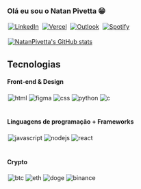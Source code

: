 ### Olá eu sou o Natan Pivetta 😁

[![LinkedIn](https://img.shields.io/badge/LinkedIn-0077B5?style=for-the-badge&logo=linkedin&logoColor=white)](https://br.linkedin.com/in/natan-pivetta-24041a249)
[![Vercel](https://img.shields.io/badge/Vercel-000000?style=for-the-badge&logo=vercel&logoColor=white)](https://vercel.com/natanpivetta)
[![Outlook](https://img.shields.io/badge/Microsoft_Outlook-0078D4?style=for-the-badge&logo=microsoft-outlook&logoColor=white)](mailto:natan.silva99@hotmail.com)
[![Spotify](https://img.shields.io/badge/Spotify-1ED760?&style=for-the-badge&logo=spotify&logoColor=white)](https://open.spotify.com/user/kappozin)

[![NatanPivetta's GitHub stats](https://github-readme-stats.vercel.app/api?username=Natanpivetta&show_icons=true&theme=dark)](https://github.com/Natanpivetta/github-readme-stats)

## Tecnologias
<style>
        img {padding: 2px;}
</style>

#### Front-end & Design
<div style="display: flex;" ><br>
<img align="center" alt="html" src="https://img.shields.io/badge/HTML-239120?style=for-the-badge&logo=html5&logoColor=white">

<img align="center" alt="figma" src="https://img.shields.io/badge/Figma-F24E1E?style=for-the-badge&logo=figma&logoColor=white">

<img align="center" alt="css" src="https://img.shields.io/badge/CSS-239120?&style=for-the-badge&logo=css3&logoColor=white">

<img align="center" alt="python" src="https://img.shields.io/badge/Python-3776AB?style=for-the-badge&logo=python&logoColor=white">

<img align="center" alt="c" src="https://img.shields.io/badge/C-00599C?style=for-the-badge&logo=c&logoColor=white">
</div>
<br>

#### Linguagens de programação + Frameworks
<div style="display: flex;" ><br>
<img align="center" alt="javascript" src="https://img.shields.io/badge/JavaScript-F7DF1E?style=for-the-badge&logo=javascript&logoColor=black">

<img align="center" alt="nodejs" src="https://img.shields.io/badge/Node.js-43853D?style=for-the-badge&logo=node.js&logoColor=white">

<img align="center" alt="react" src="https://img.shields.io/badge/React-20232A?style=for-the-badge&logo=react&logoColor=61DAFB">
</div>
<br>

#### Crypto
<div style="display: flex;" ><br>
<img align="center" alt="btc" src="https://img.shields.io/badge/Bitcoin-000000?style=for-the-badge&logo=bitcoin&logoColor=white">

<img align="center" alt="eth" src="https://img.shields.io/badge/Ethereum-3C3C3D?style=for-the-badge&logo=Ethereum&logoColor=white">

<img align="center" alt="doge" src="https://img.shields.io/badge/dogecoin-C2A633?style=for-the-badge&logo=dogecoin&logoColor=white">

<img align="center" alt="binance" src="https://img.shields.io/badge/Binance-FCD535?style=for-the-badge&logo=binance&logoColor=white">
</div>


</div>
